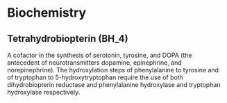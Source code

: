 # Biochemistry

## Tetrahydrobiopterin (BH_4)

A cofactor in the synthesis of serotonin, tyrosine, and DOPA (the antecedent of neurotransmitters dopamine, epinephrine, and norepinephrine). The hydroxylation steps of phenylalanine to tyrosine and of tryptophan to 5-hydroxytryptophan require the use of both dihydrobiopterin reductase and phenylalanine hydroxylase and tryptophan hydroxylase respectively. 
